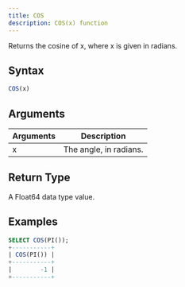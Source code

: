 ```yaml
---
title: COS
description: COS(x) function
---
```


Returns the cosine of x, where x is given in radians.

## Syntax

```sql
COS(x)
```

## Arguments

| Arguments   | Description |
| ----------- | ----------- |
| x | The angle, in radians. |

## Return Type

A Float64 data type value.

## Examples

```sql
SELECT COS(PI());
+-----------+
| COS(PI()) |
+-----------+
|        -1 |
+-----------+
```
